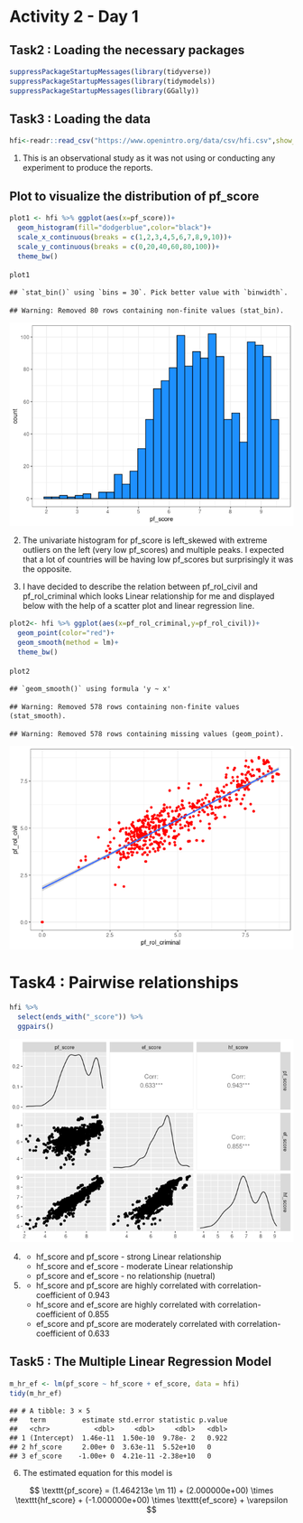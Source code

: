 Activity 2 - Day 1
================

## Task2 : Loading the necessary packages

``` r
suppressPackageStartupMessages(library(tidyverse))
suppressPackageStartupMessages(library(tidymodels))
suppressPackageStartupMessages(library(GGally))
```

## Task3 : Loading the data

``` r
hfi<-readr::read_csv("https://www.openintro.org/data/csv/hfi.csv",show_col_types = FALSE)
```

1.  This is an observational study as it was not using or conducting any
    experiment to produce the reports.

## Plot to visualize the distribution of pf\_score

``` r
plot1 <- hfi %>% ggplot(aes(x=pf_score))+
  geom_histogram(fill="dodgerblue",color="black")+
  scale_x_continuous(breaks = c(1,2,3,4,5,6,7,8,9,10))+
  scale_y_continuous(breaks = c(0,20,40,60,80,100))+
  theme_bw()

plot1
```

    ## `stat_bin()` using `bins = 30`. Pick better value with `binwidth`.

    ## Warning: Removed 80 rows containing non-finite values (stat_bin).

![](activity03_files/figure-gfm/unnamed-chunk-1-1.png)<!-- -->

2.  The univariate histogram for pf\_score is left\_skewed with extreme
    outliers on the left (very low pf\_scores) and multiple peaks. I
    expected that a lot of countries will be having low pf\_scores but
    surprisingly it was the opposite.

3.  I have decided to describe the relation between pf\_rol\_civil and
    pf\_rol\_criminal which looks Linear relationship for me and
    displayed below with the help of a scatter plot and linear
    regression line.

``` r
plot2<- hfi %>% ggplot(aes(x=pf_rol_criminal,y=pf_rol_civil))+
  geom_point(color="red")+
  geom_smooth(method = lm)+
  theme_bw()

plot2
```

    ## `geom_smooth()` using formula 'y ~ x'

    ## Warning: Removed 578 rows containing non-finite values (stat_smooth).

    ## Warning: Removed 578 rows containing missing values (geom_point).

![](activity03_files/figure-gfm/unnamed-chunk-2-1.png)<!-- -->

# Task4 : Pairwise relationships

``` r
hfi %>% 
  select(ends_with("_score")) %>% 
  ggpairs()
```

![](activity03_files/figure-gfm/unnamed-chunk-3-1.png)<!-- -->

4.  -   hf\_score and pf\_score - strong Linear relationship
    -   hf\_score and ef\_score - moderate Linear relationship
    -   pf\_score and ef\_score - no relationship (nuetral)

5.  -   hf\_score and pf\_score are highly correlated with
        correlation-coefficient of 0.943
    -   hf\_score and ef\_score are highly correlated with
        correlation-coefficient of 0.855
    -   ef\_score and pf\_score are moderately correlated with
        correlation-coefficient of 0.633

## Task5 : The Multiple Linear Regression Model

``` r
m_hr_ef <- lm(pf_score ~ hf_score + ef_score, data = hfi)
tidy(m_hr_ef)
```

    ## # A tibble: 3 × 5
    ##   term         estimate std.error statistic p.value
    ##   <chr>           <dbl>     <dbl>     <dbl>   <dbl>
    ## 1 (Intercept)  1.46e-11  1.50e-10  9.78e- 2   0.922
    ## 2 hf_score     2.00e+ 0  3.63e-11  5.52e+10   0    
    ## 3 ef_score    -1.00e+ 0  4.21e-11 -2.38e+10   0

6.  The estimated equation for this model is

$$
\texttt{pf_score} = (1.464213e \m 11) + (2.000000e+00) \times \texttt{hf_score} + (-1.000000e+00) \times \texttt{ef_score} + \varepsilon
$$
